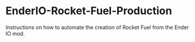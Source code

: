 # EnderIO-Rocket-Fuel-Production
Instructions on how to automate the creation of Rocket Fuel from the Ender IO mod.

